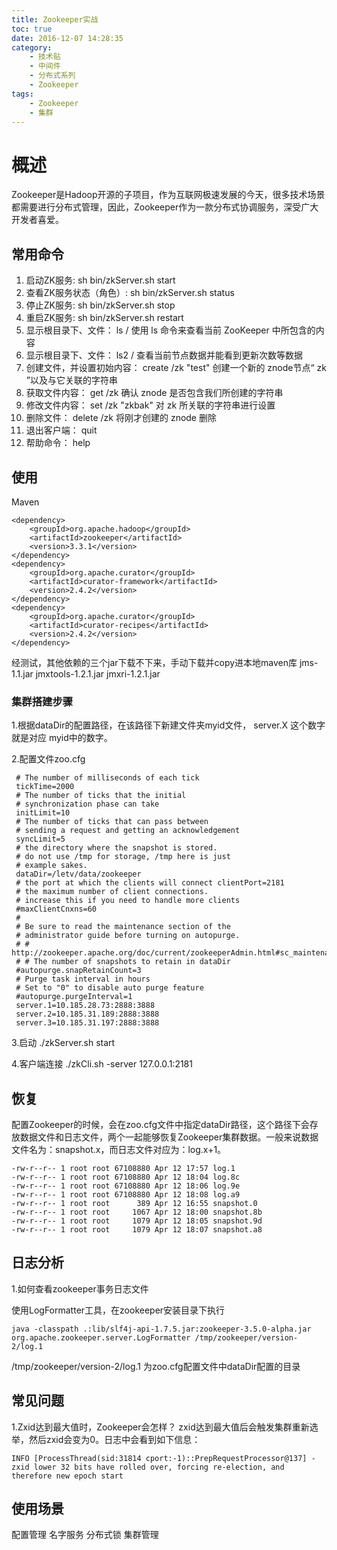 ```yaml
---
title: Zookeeper实战
toc: true
date: 2016-12-07 14:28:35
category: 
	- 技术贴
	- 中间件
	- 分布式系列
	- Zookeeper
tags: 
    - Zookeeper   
    - 集群
---
```



# 概述
Zookeeper是Hadoop开源的子项目，作为互联网极速发展的今天，很多技术场景都需要进行分布式管理，因此，Zookeeper作为一款分布式协调服务，深受广大开发者喜爱。

<!--more-->
## 常用命令
1. 启动ZK服务:       sh bin/zkServer.sh start
2. 查看ZK服务状态（角色）: 	sh bin/zkServer.sh status
3. 停止ZK服务:       sh bin/zkServer.sh stop
4. 重启ZK服务:       sh bin/zkServer.sh restart
1. 显示根目录下、文件： ls / 使用 ls 命令来查看当前 ZooKeeper 中所包含的内容
2. 显示根目录下、文件： ls2 / 查看当前节点数据并能看到更新次数等数据
3. 创建文件，并设置初始内容： create /zk "test" 创建一个新的 znode节点“ zk ”以及与它关联的字符串
4. 获取文件内容： get /zk 确认 znode 是否包含我们所创建的字符串
5. 修改文件内容： set /zk "zkbak" 对 zk 所关联的字符串进行设置
6. 删除文件： delete /zk 将刚才创建的 znode 删除
7. 退出客户端： quit
8. 帮助命令： help 

## 使用
Maven

```
<dependency>
    <groupId>org.apache.hadoop</groupId>
    <artifactId>zookeeper</artifactId>
    <version>3.3.1</version>
</dependency>
<dependency>
    <groupId>org.apache.curator</groupId>
    <artifactId>curator-framework</artifactId>
    <version>2.4.2</version>
</dependency>
<dependency>
    <groupId>org.apache.curator</groupId>
    <artifactId>curator-recipes</artifactId>
    <version>2.4.2</version>
</dependency>
```

经测试，其他依赖的三个jar下载不下来，手动下载并copy进本地maven库
jms-1.1.jar jmxtools-1.2.1.jar jmxri-1.2.1.jar

### 集群搭建步骤

1.根据dataDir的配置路径，在该路径下新建文件夹myid文件， server.X 这个数字就是对应 myid中的数字。

2.配置文件zoo.cfg

```
 # The number of milliseconds of each tick
 tickTime=2000
 # The number of ticks that the initial
 # synchronization phase can take
 initLimit=10
 # The number of ticks that can pass between
 # sending a request and getting an acknowledgement
 syncLimit=5 
 # the directory where the snapshot is stored.
 # do not use /tmp for storage, /tmp here is just
 # example sakes.
 dataDir=/letv/data/zookeeper
 # the port at which the clients will connect clientPort=2181
 # the maximum number of client connections.
 # increase this if you need to handle more clients
 #maxClientCnxns=60
 #
 # Be sure to read the maintenance section of the
 # administrator guide before turning on autopurge.
 # # http://zookeeper.apache.org/doc/current/zookeeperAdmin.html#sc_maintenance
 # # The number of snapshots to retain in dataDir 
 #autopurge.snapRetainCount=3
 # Purge task interval in hours
 # Set to "0" to disable auto purge feature
 #autopurge.purgeInterval=1
 server.1=10.185.28.73:2888:3888
 server.2=10.185.31.189:2888:3888
 server.3=10.185.31.197:2888:3888  
```

3.启动
./zkServer.sh start

4.客户端连接
./zkCli.sh -server 127.0.0.1:2181


## 恢复
配置Zookeeper的时候，会在zoo.cfg文件中指定dataDir路径，这个路径下会存放数据文件和日志文件，两个一起能够恢复Zookeeper集群数据。一般来说数据文件名为：snapshot.x，而日志文件对应为：log.x+1。

```
-rw-r--r-- 1 root root 67108880 Apr 12 17:57 log.1
-rw-r--r-- 1 root root 67108880 Apr 12 18:04 log.8c
-rw-r--r-- 1 root root 67108880 Apr 12 18:06 log.9e
-rw-r--r-- 1 root root 67108880 Apr 12 18:08 log.a9
-rw-r--r-- 1 root root      389 Apr 12 16:55 snapshot.0
-rw-r--r-- 1 root root     1067 Apr 12 18:00 snapshot.8b
-rw-r--r-- 1 root root     1079 Apr 12 18:05 snapshot.9d
-rw-r--r-- 1 root root     1079 Apr 12 18:07 snapshot.a8
```

## 日志分析
1.如何查看zookeeper事务日志文件

使用LogFormatter工具，在zookeeper安装目录下执行
```
java -classpath .:lib/slf4j-api-1.7.5.jar:zookeeper-3.5.0-alpha.jar org.apache.zookeeper.server.LogFormatter /tmp/zookeeper/version-2/log.1
```

/tmp/zookeeper/version-2/log.1 为zoo.cfg配置文件中dataDir配置的目录

## 常见问题
1.Zxid达到最大值时，Zookeeper会怎样？
zxid达到最大值后会触发集群重新选举，然后zxid会变为0。日志中会看到如下信息：

```
INFO [ProcessThread(sid:31814 cport:-1)::PrepRequestProcessor@137] - zxid lower 32 bits have rolled over, forcing re-election, and therefore new epoch start
```
    
## 使用场景
配置管理
名字服务
分布式锁
集群管理

